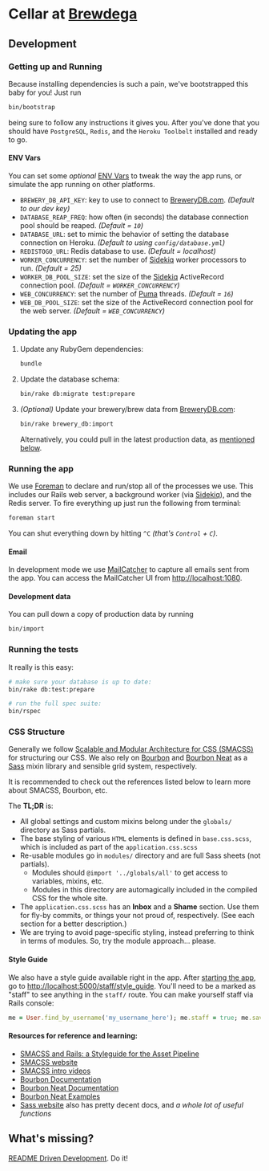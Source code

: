 # Cellar at [Brewdega](http://brewdega.com)

## Development

### Getting up and Running

Because installing dependencies is such a pain, we've bootstrapped this baby
for you! Just run

```bash
bin/bootstrap
```

being sure to follow any instructions it gives you. After you've done that you
should have `PostgreSQL`, `Redis`, and the `Heroku Toolbelt` installed and
ready to go.

#### ENV Vars

You can set some _optional_ [ENV Vars][env-vars] to tweak the way the app runs,
or simulate the app running on other platforms.

  - `BREWERY_DB_API_KEY`: key to use to connect to [BreweryDB.com][brewerydb].
    _(Default to our dev key)_
  - `DATABASE_REAP_FREQ`: how often (in seconds) the database connection pool
    should be reaped. _(Default = `10`)_
  - `DATABASE_URL`: set to mimic the behavior of setting the database
    connection on Heroku. _(Default to using `config/database.yml`)_
  - `REDISTOGO_URL`: Redis database to use. _(Default = localhost)_
  - `WORKER_CONCURRENCY`: set the number of [Sidekiq][sidekiq] worker
    processors to run.  _(Default = 25)_
  - `WORKER_DB_POOL_SIZE`: set the size of the [Sidekiq][sidekiq] ActiveRecord
    connection pool. _(Default = `WORKER_CONCURRENCY`)_
  - `WEB_CONCURRENCY`: set the number of [Puma](puma) threads. _(Default =
    `16`)_
  - `WEB_DB_POOL_SIZE`: set the size of the ActiveRecord connection pool for
    the web server. _(Default = `WEB_CONCURRENCY`)_

### Updating the app

  1.  Update any RubyGem dependencies:

      ```bash
      bundle
      ```
  1.  Update the database schema:

      ```bash
      bin/rake db:migrate test:prepare
      ```
  1.  _(Optional)_ Update your brewery/brew data from
      [BreweryDB.com][brewerydb]:

      ``` bash
      bin/rake brewery_db:import
      ```

      Alternatively, you could pull in the latest production data, as
      [mentioned below](#development-data).

### Running the app

We use [Foreman][foreman] to declare and run/stop all of the processes we use.
This includes our Rails web server, a background worker (via
[Sidekiq][sidekiq]), and the Redis server. To fire everything up just run the
following from terminal:

```bash
foreman start
```

You can shut everything down by hitting `^C` _(that's `Control` + `C`)_.

#### Email

In development mode we use [MailCatcher][mailcatcher] to capture all emails
sent from the app. You can access the MailCatcher UI from
<http://localhost:1080>.

#### Development data

You can pull down a copy of production data by running

```bash
bin/import
```

### Running the tests

It really is this easy:

```bash
# make sure your database is up to date:
bin/rake db:test:prepare

# run the full spec suite:
bin/rspec
```

### CSS Structure

Generally we follow [Scalable and Modular Architecture for CSS
(SMACSS)](smacss) for structuring our CSS. We also rely on [Bourbon](bourbon)
and [Bourbon Neat](bourbon-neat) as a [Sass](sass) mixin library and sensible
grid system, respectively.

It is recommended to check out the references listed below to learn more about
SMACSS, Bourbon, etc.

The **TL;DR** is:

  * All global settings and custom mixins belong under the
    `globals/` directory as Sass partials.
  * The base styling of various `HTML` elements is defined in `base.css.scss`,
    which is included as part of the `application.css.scss`
  * Re-usable modules go in `modules/` directory and are full Sass sheets (not
    partials).
    * Modules should `@import '../globals/all'` to get access to variables,
      mixins, etc.
    * Modules in this directory are automagically included in the compiled CSS
      for the whole site.
  * The `application.css.scss` has an **Inbox** and a **Shame** section. Use
    them for fly-by commits, or things your not proud of, respectively. (See
    each section for a better description.)
  * We are trying to avoid page-specific styling, instead preferring to think
    in terms of modules. So, try the module approach... please.

#### Style Guide

We also have a style guide available right in the app. After [starting the
app](#running-the-app), go to
[http://localhost:5000/staff/style_guide](http://localhost:5000/staff/style_guide).
You'll need to be a marked as "staff" to see anything in the `staff/` route.
You can make yourself staff via Rails console:

```ruby
me = User.find_by_username('my_username_here'); me.staff = true; me.save!
```

#### Resources for reference and learning:

  * [SMACSS and Rails: a Styleguide for the Asset
    Pipeline](http://blog.55minutes.com/2013/01/smacss-and-rails/)
  * [SMACSS website](smacss)
  * [SMACSS intro videos](http://tv.adobe.com/search/?q=smacss)
  * [Bourbon Documentation](http://bourbon.io/docs/)
  * [Bourbon Neat Documentation](http://neat.bourbon.io/docs/)
  * [Bourbon Neat Examples](http://neat.bourbon.io/examples/)
  * [Sass website](sass) also has pretty decent docs, and _a whole lot of useful functions_

## What's missing?

[README Driven Development][rdd]. Do it!


[bourbon-neat]: http://neat.bourbon.io/ "A lightweight semantic grid framework for Sass and Bourbon"
[bourbon]: http://bourbon.io/ "A simple and lightweight mixin library for Sass"
[brewerydb]: http://brewerydb.com/ "BreweryDB is your database of breweries, beers, beer events and guilds!"
[env-vars]: https://devcenter.heroku.com/articles/config-vars "Configuration and Config Vars"
[foreman]: https://devcenter.heroku.com/articles/procfile/
[mailcatcher]: http://mailcatcher.me/ "Catches mail and serves it through a dream."
[puma]: http://puma.io/ "A modern, concurrent web server for Ruby"
[rdd]: http://tom.preston-werner.com/2010/08/23/readme-driven-development.html
[sass]: http://sass-lang.com/ "Syntactically Awesome Style Sheets"
[sidekiq]: https://github.com/mperham/sidekiq
[smacss]: http://smacss.com/ "Scalable and Modular Architecture for CSS"
[texticle]: https://tenderlove.github.com/texticle/
